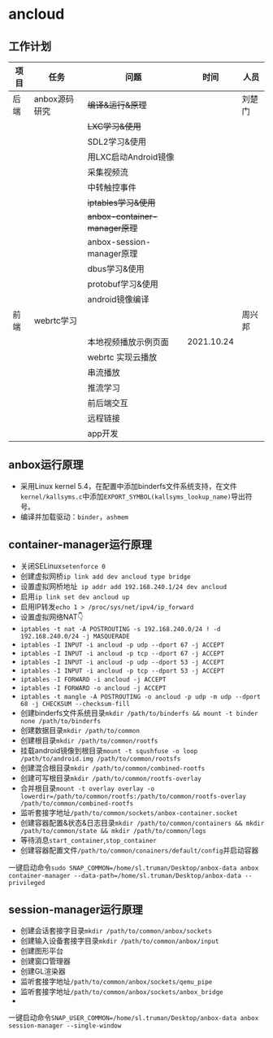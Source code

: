 # ancloud

## 工作计划

| 项目 | 任务          | 问题                 | 时间 | 人员   |
| ---- | ------------- | -------------------- | ---- | ------ |
| 后端 | anbox源码研究 | ~~编译&运行&原理~~   |      | 刘楚门 |
|      |               | ~~LXC学习&使用~~     |      |        |
|      |               | SDL2学习&使用        |      |        |
|      |               | 用LXC启动Android镜像 |      |        |
|      |               | 采集视频流           |      |        |
|      |               | 中转触控事件         |      |        |
|      |               | ~~iptables学习&使用~~ |      |        |
| |  | ~~anbox-container-manager原理~~ | | |
| | | anbox-session-manager原理 | | |
| | | dbus学习&使用 | | |
| | | protobuf学习&使用 | | |
| | | android镜像编译 | | |
| 前端 |    webrtc学习  |                |      |     周兴邦   |
|      |               | 本地视频播放示例页面  |   2021.10.24   |        |
|      |               |  webrtc 实现云播放   |      |        |
|      |               |  串流播放            |      |        |
|      |               |  推流学习            |      |        |
|      |               |  前后端交互          |      |        |
|      |               |  远程链接            |      |        |
|      |               |  app开发             |      |        |

## anbox运行原理

- 采用Linux kernel 5.4，在配置中添加binderfs文件系统支持，在文件`kernel/kallsyms.c`中添加`EXPORT_SYMBOL(kallsyms_lookup_name)`导出符号。
- 编译并加载驱动：`binder`，`ashmem`

## container-manager运行原理

- 关闭SELinux`setenforce 0`
- 创建虚拟网桥`ip link add dev ancloud type bridge`
- 设置虚拟网桥地址` ip addr add 192.168.240.1/24 dev ancloud`
- 启用`ip link set dev ancloud up`
- 启用IP转发`echo 1 > /proc/sys/net/ipv4/ip_forward`
- 设置虚拟网络NAT👇
- `iptables -t nat -A POSTROUTING -s 192.168.240.0/24 ! -d 192.168.240.0/24 -j MASQUERADE`
- `iptables -I INPUT -i ancloud -p udp --dport 67 -j ACCEPT`
- `iptables -I INPUT -i ancloud -p tcp --dport 67 -j ACCEPT`
- `iptables -I INPUT -i ancloud -p udp --dport 53 -j ACCEPT`
- `iptables -I INPUT -i ancloud -p tcp --dport 53 -j ACCEPT`
- `iptables -I FORWARD -i ancloud -j ACCEPT`
- `iptables -I FORWARD -o ancloud -j ACCEPT`
- `iptables -t mangle -A POSTROUTING -o ancloud -p udp -m udp --dport 68 -j CHECKSUM --checksum-fill`
- 创建binderfs文件系统目录`mkdir /path/to/binderfs && mount -t binder none /path/to/binderfs`
- 创建数据目录`mkdir /path/to/common`
- 创建根目录`mkdir /path/to/common/rootfs`
- 挂载android镜像到根目录`mount -t squshfuse -o loop /path/to/android.img /path/to/common/rootsfs`
- 创建混合根目录`mkdir /path/to/common/combined-rootfs`
- 创建可写根目录`mkdir /path/to/common/rootfs-overlay`
- 合并根目录`mount -t overlay overlay -o lowerdir=/path/to/common/rootfs:/path/to/common/rootfs-overlay /path/to/common/combined-rootfs`
- 监听套接字地址`/path/to/common/sockets/anbox-container.socket`
- 创建容器配置&状态&日志目录`mkdir /path/to/common/containers && mkdir /path/to/common/state && mkdir /path/to/common/logs`
- 等待消息`start_container`,`stop_container`
- 创建容器配置文件`/path/to/common/conainers/default/config`并启动容器

一键启动命令`sudo SNAP_COMMON=/home/sl.truman/Desktop/anbox-data anbox container-manager --data-path=/home/sl.truman/Desktop/anbox-data --privileged`

## session-manager运行原理

- 创建会话套接字目录`mkdir /path/to/common/anbox/sockets`
- 创建输入设备套接字目录`mkdir /path/to/common/anbox/input`
- 创建图形平台
- 创建窗口管理器
- 创建GL渲染器
- 监听套接字地址`/path/to/common/anbox/sockets/qemu_pipe`
- 监听套接字地址`/path/to/common/anbox/sockets/anbox_bridge`
- 

一键启动命令`SNAP_USER_COMMON=/home/sl.truman/Desktop/anbox-data anbox session-manager --single-window`
